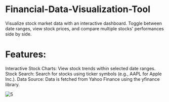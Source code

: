 # Financial-Data-Visualization-Tool

Visualize stock market data with an interactive dashboard. Toggle between date ranges, view stock prices, and compare multiple stocks' performances side by side.

# Features:
Interactive Stock Charts: View stock trends within selected date ranges.
Stock Search: Search for stocks using ticker symbols (e.g., AAPL for Apple Inc.).
Data Source:
Data is fetched from Yahoo Finance using the yfinance library.

![5](https://github.com/kaashdesai123/Financial-Data-Visualization-Tool/assets/138083663/a74b6fe2-7e8c-4ae8-8263-4d2216382e79)
